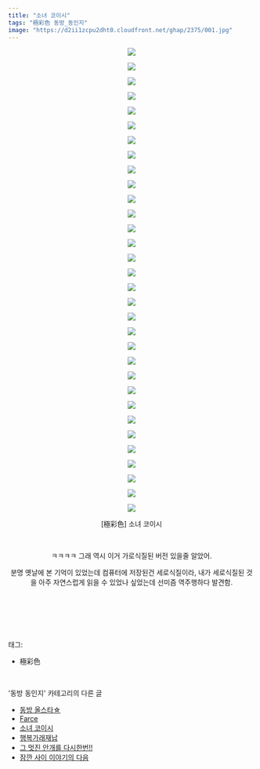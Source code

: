 ```yaml
---
title: "소녀 코이시"
tags: "極彩色 동방_동인지"
image: "https://d2ii1zcpu2dht0.cloudfront.net/ghap/2375/001.jpg"
---
```

<div class="article">
<p style="text-align: center; clear: none; float: none;"><img src="{{ site.imgserver9 }}/ghap/2375/001.jpg"/></p>
<p style="text-align: center; clear: none; float: none;"><img src="{{ site.imgserver9 }}/ghap/2375/002.jpg"/></p>
<p style="text-align: center; clear: none; float: none;"><img src="{{ site.imgserver9 }}/ghap/2375/003.jpg"/></p>
<p style="text-align: center; clear: none; float: none;"><img src="{{ site.imgserver9 }}/ghap/2375/004.jpg"/></p>
<p style="text-align: center; clear: none; float: none;"><img src="{{ site.imgserver9 }}/ghap/2375/005.jpg"/></p>
<p style="text-align: center; clear: none; float: none;"><img src="{{ site.imgserver9 }}/ghap/2375/006.jpg"/></p>
<p style="text-align: center; clear: none; float: none;"><img src="{{ site.imgserver9 }}/ghap/2375/007.jpg"/></p>
<p style="text-align: center; clear: none; float: none;"><img src="{{ site.imgserver9 }}/ghap/2375/008.jpg"/></p>
<p style="text-align: center; clear: none; float: none;"><img src="{{ site.imgserver9 }}/ghap/2375/009.jpg"/></p>
<p style="text-align: center; clear: none; float: none;"><img src="{{ site.imgserver9 }}/ghap/2375/010.jpg"/></p>
<p style="text-align: center; clear: none; float: none;"><img src="{{ site.imgserver9 }}/ghap/2375/011.jpg"/></p>
<p style="text-align: center; clear: none; float: none;"><img src="{{ site.imgserver9 }}/ghap/2375/012.jpg"/></p>
<p style="text-align: center; clear: none; float: none;"><img src="{{ site.imgserver9 }}/ghap/2375/013.jpg"/></p>
<p style="text-align: center; clear: none; float: none;"><img src="{{ site.imgserver9 }}/ghap/2375/014.jpg"/></p>
<p style="text-align: center; clear: none; float: none;"><img src="{{ site.imgserver9 }}/ghap/2375/015.jpg"/></p>
<p style="text-align: center; clear: none; float: none;"><img src="{{ site.imgserver9 }}/ghap/2375/016.jpg"/></p>
<p style="text-align: center; clear: none; float: none;"><img src="{{ site.imgserver9 }}/ghap/2375/017.jpg"/></p>
<p style="text-align: center; clear: none; float: none;"><img src="{{ site.imgserver9 }}/ghap/2375/018.jpg"/></p>
<p style="text-align: center; clear: none; float: none;"><img src="{{ site.imgserver9 }}/ghap/2375/019.jpg"/></p>
<p style="text-align: center; clear: none; float: none;"><img src="{{ site.imgserver9 }}/ghap/2375/020.jpg"/></p>
<p style="text-align: center; clear: none; float: none;"><img src="{{ site.imgserver9 }}/ghap/2375/021.jpg"/></p>
<p style="text-align: center; clear: none; float: none;"><img src="{{ site.imgserver9 }}/ghap/2375/022.jpg"/></p>
<p style="text-align: center; clear: none; float: none;"><img src="{{ site.imgserver9 }}/ghap/2375/023.jpg"/></p>
<p style="text-align: center; clear: none; float: none;"><img src="{{ site.imgserver9 }}/ghap/2375/024.jpg"/></p>
<p style="text-align: center; clear: none; float: none;"><img src="{{ site.imgserver9 }}/ghap/2375/025.jpg"/></p>
<p style="text-align: center; clear: none; float: none;"><img src="{{ site.imgserver9 }}/ghap/2375/026.jpg"/></p>
<p style="text-align: center; clear: none; float: none;"><img src="{{ site.imgserver9 }}/ghap/2375/027.jpg"/></p>
<p style="text-align: center; clear: none; float: none;"><img src="{{ site.imgserver9 }}/ghap/2375/028.jpg"/></p>
<p style="text-align: center; clear: none; float: none;"><img src="{{ site.imgserver9 }}/ghap/2375/029.jpg"/></p>
<p style="text-align: center; clear: none; float: none;"><img src="{{ site.imgserver9 }}/ghap/2375/030.jpg"/></p>
<p style="text-align: center; clear: none; float: none;"><img src="{{ site.imgserver9 }}/ghap/2375/031.jpg"/></p>
<p style="text-align: center; clear: none; float: none;"><img src="{{ site.imgserver9 }}/ghap/2375/032.jpg"/></p>
<p style="text-align: center; clear: none; float: none;">[極彩色] 소녀 코이시</p>
<p style="text-align: center; clear: none; float: none;"><br/></p>
<p style="text-align: center; clear: none; float: none;">ㅋㅋㅋㅋ 그래 역시 이거 가로식질된 버전 있을줄 알았어.</p>
<p style="text-align: center; clear: none; float: none;">분명 옛날에 본 기억이 있었는데 컴퓨터에 저장된건 세로식질이라, 내가 세로식질된 것을 아주 자연스럽게 읽을 수 있었나 싶었는데 선미즘 역주행하다 발견함.</p>
<p style="text-align: center; clear: none; float: none;"><br/></p>
<p><br/></p>
</div><br/>
<div class="tagTrail">
<p>태그: </p>
<ul>
<li>極彩色</li>
</ul>
</div><br/>
<div class="another">
<p>'동방 동인지' 카테고리의 다른 글</p>
<ul>
<li><a href="/ghap_2377">동방 올스타☆</a></li>
<li><a href="/ghap_2376">Farce</a></li>
<li><a href="/ghap_2375">소녀 코이시</a></li>
<li><a href="/ghap_2373">행복가래재납</a></li>
<li><a href="/ghap_2372">그 멋진 안개를 다시한번!!</a></li>
<li><a href="/ghap_2371">잠깐 사이 이야기의 다음</a></li>
</ul>
</div><br/>
<div class="cb_module cb_fluid">
<div class="cb_wrt cb_profile">
</div><!-- commentList close -->
</div><br/>
